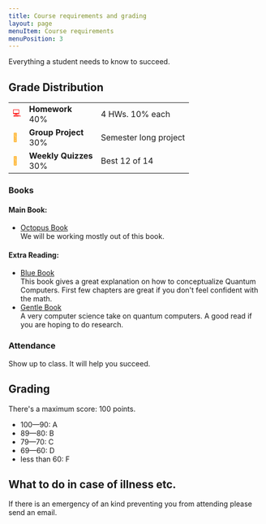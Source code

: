 ```yaml
---
title: Course requirements and grading
layout: page
menuItem: Course requirements
menuPosition: 3
---
```

Everything a student needs to know to succeed.

## Grade Distribution

<table>
	<tbody>	
		<tr>
			<td class="icon" style="color: red">💻</td>
			<td><b>Homework</b><br>40%</td>
			<td>4 HWs. 10% each</td>
		</tr>
		<tr>
			<td class="icon" style="color: orange">🤝</td>
			<td><b>Group Project</b><br>30%</td>
			<td>Semester long project</td>
		</tr>
		<tr>
			<td class="icon" style="color: orange">📑</td>
			<td><b>Weekly Quizzes</b><br>30%</td>
			<td>Best 12 of 14</td>
		</tr>
	</tbody>
</table>


### Books

#### Main Book: 
- [Octopus Book](https://www.amazon.com/Programming-Quantum-Computers-Essential-Algorithms/dp/1492039683)   
    We will be working mostly out of this book.

#### Extra Reading:
- [Blue Book](https://www.amazon.com/Quantum-Computing-Computer-Scientists-Yanofsky/dp/0521879965)    
    This book gives a great explanation on how to conceptualize Quantum Computers. First few chapters are great if you don't feel confident with the math.
- [Gentle Book](http://mmrc.amss.cas.cn/tlb/201702/W020170224608150244118.pdf)    
    A very computer science take on quantum computers. A good read if you are hoping to do research.



### Attendance

Show up to class. It will help you succeed.


## Grading

There's a maximum score: 100 points.

- 100—90: A
- 89—80: B
- 79—70: C
- 69—60: D
- less than 60: F


## What to do in case of illness etc.

If there is an emergency of an kind preventing you from attending please send an email.
